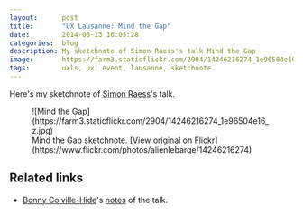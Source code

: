```yaml
---
layout:      post
title:       "UX Lausanne: Mind the Gap"
date:        2014-06-13 16:05:28
categories:  blog
description: My sketchnote of Simon Raess's talk Mind the Gap
image:       https://farm3.staticflickr.com/2904/14246216274_1e96504e16_z.jpg
tags:        uxls, ux, event, lausanne, sketchnote
---
```


Here's my sketchnote of [Simon Raess](https://twitter.com/simonraess)'s talk.

<figure>
![Mind the Gap](https://farm3.staticflickr.com/2904/14246216274_1e96504e16_z.jpg)
  <figcaption>Mind the Gap sketchnote. [View original on Flickr](https://www.flickr.com/photos/alienlebarge/14246216274)</figcaption>
</figure>

## Related links

- [Bonny Colville-Hide](https://twitter.com/almostexact)'s [notes](http://rockpooldigitalux.tumblr.com/post/86507564366/mind-the-gap-simon-raess-ux-lausanne-here-are) of the talk.
